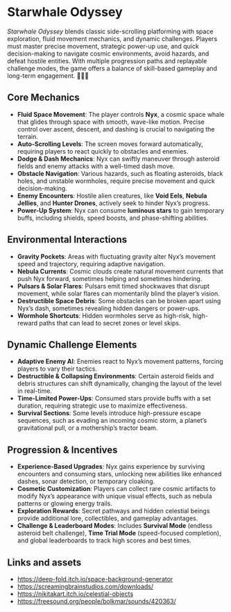 # Starwhale Odyssey

*Starwhale Odyssey* blends classic side-scrolling platforming with space exploration, fluid movement mechanics, and dynamic challenges. Players must master precise movement, strategic power-up use, and quick decision-making to navigate cosmic environments, avoid hazards, and defeat hostile entities. With multiple progression paths and replayable challenge modes, the game offers a balance of skill-based gameplay and long-term engagement. 🚀🐋✨

## Core Mechanics
- **Fluid Space Movement**: The player controls **Nyx**, a cosmic space whale that glides through space with smooth, wave-like motion. Precise control over ascent, descent, and dashing is crucial to navigating the terrain.
- **Auto-Scrolling Levels**: The screen moves forward automatically, requiring players to react quickly to obstacles and enemies.
- **Dodge & Dash Mechanics**: Nyx can swiftly maneuver through asteroid fields and enemy attacks with a well-timed dash move.
- **Obstacle Navigation**: Various hazards, such as floating asteroids, black holes, and unstable wormholes, require precise movement and quick decision-making.
- **Enemy Encounters**: Hostile alien creatures, like **Void Eels**, **Nebula Jellies**, and **Hunter Drones**, actively seek to hinder Nyx’s progress.
- **Power-Up System**: Nyx can consume **luminous stars** to gain temporary buffs, including shields, speed boosts, and phase-shifting abilities.

## Environmental Interactions
- **Gravity Pockets**: Areas with fluctuating gravity alter Nyx’s movement speed and trajectory, requiring adaptive navigation.
- **Nebula Currents**: Cosmic clouds create natural movement currents that push Nyx forward, sometimes helping and sometimes hindering.
- **Pulsars & Solar Flares**: Pulsars emit timed shockwaves that disrupt movement, while solar flares can momentarily blind the player’s vision.
- **Destructible Space Debris**: Some obstacles can be broken apart using Nyx’s dash, sometimes revealing hidden dangers or power-ups.
- **Wormhole Shortcuts**: Hidden wormholes serve as high-risk, high-reward paths that can lead to secret zones or level skips.

## Dynamic Challenge Elements
- **Adaptive Enemy AI**: Enemies react to Nyx’s movement patterns, forcing players to vary their tactics.
- **Destructible & Collapsing Environments**: Certain asteroid fields and debris structures can shift dynamically, changing the layout of the level in real-time.
- **Time-Limited Power-Ups**: Consumed stars provide buffs with a set duration, requiring strategic use to maximize effectiveness.
- **Survival Sections**: Some levels introduce high-pressure escape sequences, such as evading an incoming cosmic storm, a planet’s gravitational pull, or a mothership’s tractor beam.

## Progression & Incentives
- **Experience-Based Upgrades**: Nyx gains experience by surviving encounters and consuming stars, unlocking new abilities like enhanced dashes, sonar detection, or temporary cloaking.
- **Cosmetic Customization**: Players can collect rare cosmic artifacts to modify Nyx’s appearance with unique visual effects, such as nebula patterns or glowing energy trails.
- **Exploration Rewards**: Secret pathways and hidden celestial beings provide additional lore, collectibles, and gameplay advantages.
- **Challenge & Leaderboard Modes**: Includes **Survival Mode** (endless asteroid belt challenge), **Time Trial Mode** (speed-focused completion), and global leaderboards to track high scores and best times.

## Links and assets
- https://deep-fold.itch.io/space-background-generator
- https://screamingbrainstudios.com/downloads/
- https://nikitakart.itch.io/celestial-objects
- https://freesound.org/people/bolkmar/sounds/420363/
